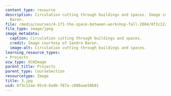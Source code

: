 ```yaml
---
content_type: resource
description: Circulation cutting through buildings and spaces. Image courtesy of Sandra
  Baron.
file: /media/courses/4-171-the-space-between-workshop-fall-2004/8f3c12ae95c00adbf87ac808aae58b01_3.jpg
file_type: image/jpeg
image_metadata:
  caption: Circulation cutting through buildings and spaces.
  credit: Image courtesy of Sandra Baron.
  image-alt: Circulation cutting through buildings and spaces.
learning_resource_types:
- Projects
ocw_type: OCWImage
parent_title: Projects
parent_type: CourseSection
resourcetype: Image
title: 3.jpg
uid: 8f3c12ae-95c0-0adb-f87a-c808aae58b01
---
```

